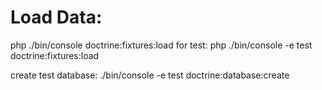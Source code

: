 # Load Data:
 php ./bin/console doctrine:fixtures:load
for test:
 php ./bin/console -e test doctrine:fixtures:load 
 
 create test database: 
  ./bin/console -e test  doctrine:database:create